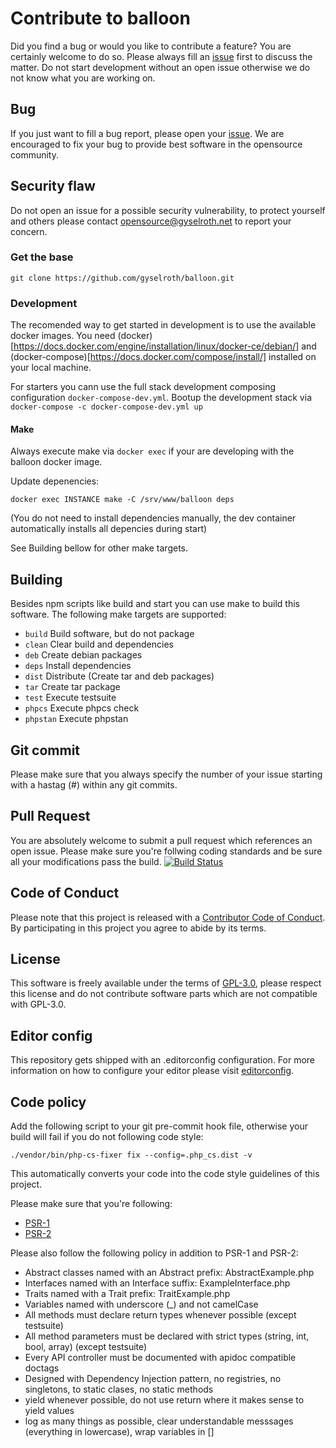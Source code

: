 # Contribute to balloon
Did you find a bug or would you like to contribute a feature? You are certainly welcome to do so.
Please always fill an [issue](https://github.com/gyselroth/balloon/issues/new) first to discuss the matter.
Do not start development without an open issue otherwise we do not know what you are working on. 

## Bug
If you just want to fill a bug report, please open your [issue](https://github.com/gyselroth/balloon/issues/new).
We are encouraged to fix your bug to provide best software in the opensource community.

## Security flaw
Do not open an issue for a possible security vulnerability, to protect yourself and others please contact <opensource@gyselroth.net>
to report your concern.

### Get the base
```
git clone https://github.com/gyselroth/balloon.git
```

### Development
The recomended way to get started in development is to use the available docker images.
You need (docker)[https://docs.docker.com/engine/installation/linux/docker-ce/debian/] and (docker-compose)[https://docs.docker.com/compose/install/] installed on your local machine.

For starters you cann use the full stack development composing configuration `docker-compose-dev.yml`.
Bootup the development stack via `docker-compose -c docker-compose-dev.yml up`

#### Make
Always execute make via `docker exec` if your are developing with the balloon docker image.

Update depenencies:
```
docker exec INSTANCE make -C /srv/www/balloon deps
```
(You do not need to install dependencies manually, the dev container automatically installs all depencies during start)

See Building bellow for other make targets.

## Building
Besides npm scripts like build and start you can use make to build this software. The following make targets are supported:

* `build` Build software, but do not package
* `clean` Clear build and dependencies
* `deb` Create debian packages
* `deps` Install dependencies
* `dist` Distribute (Create tar and deb packages)
* `tar` Create tar package
* `test` Execute testsuite
* `phpcs` Execute phpcs check
* `phpstan` Execute phpstan

## Git commit 
Please make sure that you always specify the number of your issue starting with a hastag (#) within any git commits.

## Pull Request
You are absolutely welcome to submit a pull request which references an open issue. Please make sure you're follwing coding standards 
and be sure all your modifications pass the build.
[![Build Status](https://travis-ci.org/gyselroth/balloon.svg?branch=dev)](https://travis-ci.org/gyselroth/balloon)

## Code of Conduct
Please note that this project is released with a [Contributor Code of Conduct](https://github.com/gyselroth/balloon/CODE_OF_CONDUCT.md). By participating in this project you agree to abide by its terms.

## License
This software is freely available under the terms of [GPL-3.0](https://github.com/gyselroth/balloon/LICENSE), please respect this license
and do not contribute software parts which are not compatible with GPL-3.0.

## Editor config
This repository gets shipped with an .editorconfig configuration. For more information on how to configure your editor please visit [editorconfig](https://github.com/editorconfig).

## Code policy
Add the following script to your git pre-commit hook file, otherwise your build will fail if you do not following code style:

```
./vendor/bin/php-cs-fixer fix --config=.php_cs.dist -v
```

This automatically converts your code into the code style guidelines of this project.


Please make sure that you're following:
* [PSR-1](http://www.php-fig.org/psr/psr-1/)
* [PSR-2](http://www.php-fig.org/psr/psr-2/)

Please also follow the following policy in addition to PSR-1 and PSR-2:

* Abstract classes named with an Abstract prefix: AbstractExample.php
* Interfaces named with an Interface suffix: ExampleInterface.php
* Traits named with a Trait prefix: TraitExample.php
* Variables named with underscore (_) and not camelCase
* All methods must declare return types whenever possible (except testsuite)
* All method parameters must be declared with strict types (string, int, bool, array) (except testsuite)
* Every API controller must be documented with apidoc compatible doctags
* Designed with Dependency Injection pattern, no registries, no singletons, to static clases, no static methods
* yield whenever possible, do not use return where it makes sense to yield values
* log as many things as possible, clear understandable messsages (everything in lowercase), wrap variables in []
